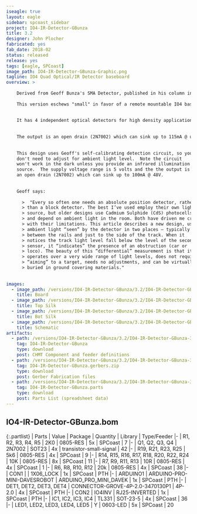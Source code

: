 ```yaml
---
iseagle: true
layout: eagle
sidebar: spcoast_sidebar
project: IO4-IR-Detector-GBunza
title: 3.2
designer: John Plocher
fabricated: yes
fab_date: 2018-02
status: released
release: yes
tags: [eagle, SPCoast]
image_path: IO4-IR-Detector-GBunza-Graphic.png
tagline: IO4 Quad Optical/IR Detector baseboard
overview: >
    
    Derived from Geoff Bunza's SMA Detector, published in his column in MRH as "SMA23 – A New DCC & DC Car & Loco Detector – Differential Absolute Position Detector (DAPD)"
    
    This version eschews "small" in favor of a remote mountable IO4 baseboard that can be mounted near the point of use, and then use [sensors disguised as ties](/pages/IO4-IR-Detector-GBunza-Fingers.html) for the sensor electronics themselves.
    
    
    It has 4 independent optical detectors for high density applications.  4 Circuit Enhanced Optical Position Detector uses an Arduino ProMini (included) for its timing and de-bounce, so these parameters can be changed in software.
    
    
    The output is an open drain (2N7002) which can sink up to 115mA @ up to 48V.
    
    
    This design uses Geoff's self-calibrating detection circuit, so you
    don't need to adjust for ambient light level.  Note the circuit
    won't work in the dark unless you provide an infrared illumination
    source.  The supply voltage range is 5 volts and the the output is
    an open drain (2N7002) which can sink up to 100mA @ 48V.
    
    
    Geoff says:
    
      >  "Every so often one needs an absolute position detector, rather
      > than a block detector. The best I’ve used employ their own light
      > source, but older designs use Cadmium Sulphide (CdS) photocells
      > and depend on ambient light in the room. Both have driven me crazy
      > with their limitations. This article describes a new design, using
      > ambient light “seen” by the detector in two places – typically
      > between the rails and just to the side of the track. When it
      > notices the track light level fall below the level of the second
      > sensor, it “indicates” the presence of an obstruction (car or
      > loco). The beauty of this “differential” measurement is that it
      > operates over a very wide range of light levels, does not require
      > “aiming” to a target, needs no adjustments, and can be virtually
      > buried in ground covering materials."
    
    
images:
  - image_path: /versions/IO4-IR-Detector-GBunza/3.2/IO4-IR-Detector-GBunza-3.2.brd.png
    title: Board
  - image_path: /versions/IO4-IR-Detector-GBunza/3.2/IO4-IR-Detector-GBunza-3.2.top.brd.png
    title: Top Silk
  - image_path: /versions/IO4-IR-Detector-GBunza/3.2/IO4-IR-Detector-GBunza-3.2.bot.brd.png
    title: Bot Silk
  - image_path: /versions/IO4-IR-Detector-GBunza/3.2/IO4-IR-Detector-GBunza-3.2.sch.png
    title: Schematic
artifacts:
  - path: /versions/IO4-IR-Detector-GBunza/3.2/IO4-IR-Detector-GBunza-3.2.dpv
    tag: IO4-IR-Detector-GBunza
    type: download
    post: CHMT Component and feeder definitions
  - path: /versions/IO4-IR-Detector-GBunza/3.2/IO4-IR-Detector-GBunza-3.2.gerbers.zip
    tag: IO4-IR-Detector-GBunza.gerbers.zip
    type: download
    post: Gerber Fabrication files
  - path: /versions/IO4-IR-Detector-GBunza/3.2/IO4-IR-Detector-GBunza-3.2.parts.csv
    tag: IO4-IR-Detector-GBunza.parts
    type: download
    post: Parts List (spreadsheet data)
---
```


## IO4-IR-Detector-GBunza.bom

{:.partlist}
| Parts | Value | Package | Quantity | Library | Type/Feeder
|-
| R1, R2, R3, R4, R5 | 2K0 | 0805-RES | 5x | SPCoast | 7
|-
| Q1, Q2, Q3, Q4 | 2N7002 | SOT23 | 4x | transistor-small-signal | 42
|-
| R19, R21, R23, R25 | 5k6 | 0805-RES | 4x | SPCoast | 9
|-
| R14, R15, R16, R17, R18, R20, R22, R24 | 10K | 0805-RES | 8x | SPCoast | 11
|-
| R7, R9, R11, R13 | 10R | 0805-RES | 4x | SPCoast | 1
|-
| R6, R8, R10, R12 | 20k | 0805-RES | 4x | SPCoast | 38
|-
| CON1 |  | 1X06_LOCK | 1x | SPCoast | PTH
|-
| ARDUINO1 | ARDUINO-PRO-MINI-DAVESROBOT | ARDUINO_PRO_MINI_DAVEK | 1x | SPCoast | PTH
|-
| DET1, DET2, DET3, DET4 | CONNECTOR-GROVE-4P-2.0-3470130P1 | 4P-2.0 | 4x | SPCoast | PTH
|-
| CON2 | IO4INV | RJ25-INVERTED | 1x | SPCoast | PTH
|-
| IC1, IC2, IC3, IC4 | TL331 | SOT-23-5 | 4x | SPCoast | 36
|-
| LED1, LED2, LED3, LED4, LED5 | Y | 0603-LED | 5x | SPCoast | 20

